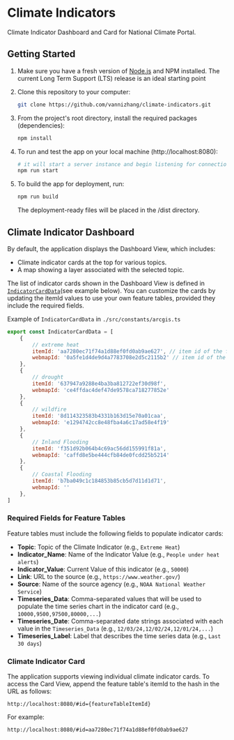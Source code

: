 # Climate Indicators

Climate Indicator Dashboard and Card for National Climate Portal.

## Getting Started

1. Make sure you have a fresh version of [Node.js](https://nodejs.org/en/) and NPM installed. The current Long Term Support (LTS) release is an ideal starting point

2. Clone this repository to your computer: 
    ```sh
    git clone https://github.com/vannizhang/climate-indicators.git
    ```

3. From the project's root directory, install the required packages (dependencies):

    ```sh
    npm install
    ```

4. To run and test the app on your local machine (http://localhost:8080):

    ```sh
    # it will start a server instance and begin listening for connections from localhost on port 8080
    npm run start
    ```

5. To build the app for deployment, run:

    ```sh
    npm run build
    ```

    The deployment-ready files will be placed in the /dist directory.

## Climate Indicator Dashboard

By default, the application displays the Dashboard View, which includes:

- Climate indicator cards at the top for various topics.
- A map showing a layer associated with the selected topic.

The list of indicator cards shown in the Dashboard View is defined in [`IndicatorCardData`](./src/constants/arcgis.ts)(see example below). You can customize the cards by updating the itemId values to use your own feature tables, provided they include the required fields.

Example of `IndicatorCardData` in `./src/constants/arcgis.ts`
```js
export const IndicatorCardData = [
    {
        // extreme heat
        itemId: 'aa7280ec71f74a1d88ef0fd0ab9ae627', // item id of the feature table that provides indicator data
        webmapId: '0a5fe1d4de9d4a7783708e2d5c2115b2' // item id of the web map associated with this topic
    },
    {
        // drought
        itemId: '637947a9288e4ba3ba812722ef30d98f',
        webmapId: 'ce4ffdac4def47de9578ca718277852e'
    },
    {
        // wildfire
        itemId: '8d114323583b4331b163d15e70a01caa',
        webmapId: 'e1294742cc8e48fba4a6c17ad58e4f19'
    },
    {
        // Inland Flooding
        itemId: 'f351d92b064b4c69ac56dd155991f81a',
        webmapId: 'caffd8e5be444cfb84de0fcdd25b5214'
    },
    {
        // Coastal Flooding
        itemId: 'b7ba049c1c184853b85cb5d7d11d1d71',
        webmapId: ''
    },
]
```

### Required Fields for Feature Tables

Feature tables must include the following fields to populate indicator cards:

- **Topic**: Topic of the Climate Indicator (e.g., `Extreme Heat`)
- **Indicator_Name**: Name of the Indicator Value (e.g., `People under heat alerts`)
- **Indicator_Value**: Current Value of this indicator (e.g., `50000`)
- **Link**: URL to the source (e.g., `https://www.weather.gov/`)
- **Source**: Name of the source agency (e.g., `NOAA National Weather Service`)
- **Timeseries_Data**: Comma-separated values that will be used to populate the time series chart in the indicator card (e.g., `10000,9500,97500,80000,...`)
- **Timeseries_Date**: Comma-separated date strings associated with each value in the `Timeseries_Data` (e.g., `12/03/24,12/02/24,12/01/24,...`)
- **Timeseries_Label**: Label that describes the time series data (e.g., `Last 30 days`)

### Climate Indicator Card

The application supports viewing individual climate indicator cards. To access the Card View, append the feature table's itemId to the hash in the URL as follows:
```
http://localhost:8080/#id={featureTableItemId}
```

For example:
```
http://localhost:8080/#id=aa7280ec71f74a1d88ef0fd0ab9ae627
```
